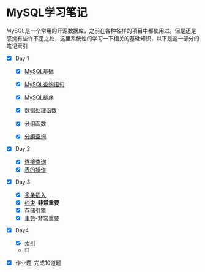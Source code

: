 # MySQL学习笔记

MySQL是一个常用的开源数据库，之前在各种各样的项目中都使用过，但是还是感觉有些许不足之处，这里系统性的学习一下相关的基础知识，以下是这一部分的笔记索引

- [x] Day 1

  - [x] [MySQL基础](MySQL基础.md)

  - [x] [MySQL查询语句](MySQL查询语句)

  - [x] [MySQL排序](MySQL排序.md)

  - [x] [数据处理函数](数据处理函数.md)

  - [x] [分组函数](分组函数.md)

  - [x] [分组查询](分组查询.md)
- [x] Day 2

  - [x] [连接查询](连接查询.md)
  - [x] [表的操作](表的操作.md)
- [x] Day 3
  - [x] [多条插入](多条插入.md)
  - [x] [约束](约束.md)-**非常重要**
  - [x] [存储引擎](存储引擎.md)
  - [x] [事务](事务.md)-非常重要
- [x] Day4
  - [x] [索引](索引.md)
  - [ ] 
- [x] 作业题-完成10道题
